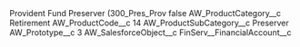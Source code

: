 <?xml version="1.0" encoding="UTF-8"?>
<CustomMetadata xmlns="http://soap.sforce.com/2006/04/metadata" xmlns:xsi="http://www.w3.org/2001/XMLSchema-instance" xmlns:xsd="http://www.w3.org/2001/XMLSchema">
    <label>Provident  Fund Preserver (300_Pres_Prov</label>
    <protected>false</protected>
    <values>
        <field>AW_ProductCategory__c</field>
        <value xsi:type="xsd:string">Retirement</value>
    </values>
    <values>
        <field>AW_ProductCode__c</field>
        <value xsi:type="xsd:string">14</value>
    </values>
    <values>
        <field>AW_ProductSubCategory__c</field>
        <value xsi:type="xsd:string">Preserver</value>
    </values>
    <values>
        <field>AW_Prototype__c</field>
        <value xsi:type="xsd:string">3</value>
    </values>
    <values>
        <field>AW_SalesforceObject__c</field>
        <value xsi:type="xsd:string">FinServ__FinancialAccount__c</value>
    </values>
</CustomMetadata>
